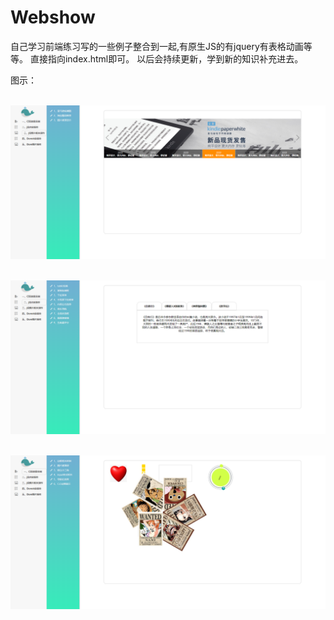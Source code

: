 # Webshow
自己学习前端练习写的一些例子整合到一起,有原生JS的有jquery有表格动画等等。
直接指向index.html即可。
以后会持续更新，学到新的知识补充进去。

图示：

 ![image](https://github.com/lizhesystem/Webshow/blob/master/img/list3.png)

 ![image](https://github.com/lizhesystem/Webshow/blob/master/img/list1.png)

 ![image](https://github.com/lizhesystem/Webshow/blob/master/img/list2.png)
